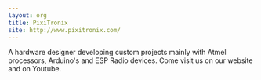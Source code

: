 ```yaml
---
layout: org
title: PixiTronix
site: http://www.pixitronix.com/
---
```

A hardware designer developing custom projects mainly with Atmel processors, Arduino's and ESP Radio devices.
Come visit us on our website and on Youtube.